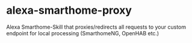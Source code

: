 # alexa-smarthome-proxy
Alexa Smarthome-Skill that proxies/redirects all requests to your custom endpoint for local processing (SmarthomeNG, OpenHAB  etc.)
